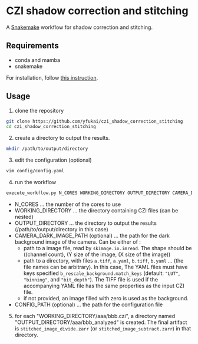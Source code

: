 # CZI shadow correction and stitching

A [Snakemake](https://snakemake.readthedocs.io) workflow for shadow correction and stitching.

## Requirements
- conda and mamba
- snakemake

For installation, follow [this instruction](https://snakemake.readthedocs.io/en/stable/getting_started/installation.html).

## Usage
1. clone the repository 
```bash
git clone https://github.com/yfukai/czi_shadow_correction_stitching
cd czi_shadow_correction_stitching
```
2. create a directory to output the results.
```bash
mkdir /path/to/output/directory
```
3. edit the configuration (optional)
```bash
vim config/config.yaml
```
4. run the workflow
```bash
execute_workflow.py N_CORES WORKING_DIRECTORY OUTPUT_DIRECTORY CAMERA_DARK_IMAGE_PATH --config CONFIG_PATH
```
- N_CORES ... the number of the cores to use
- WORKING_DIRECTORY ... the directory containing CZI files (can be nested)
- OUTPUT_DIRECTORY ... the directory to output the results (/path/to/output/directory in this case)
- CAMERA_DARK_IMAGE_PATH (optional) ... the path for the dark background image of the camera. Can be either of :
  - path to a image file, read by `skimage.io.imread`. The shape should be ((channel count), (Y size of the image, (X size of the image))
  - path to a directory, with files `a.tiff`, `a.yaml`, `b.tiff`, `b.yaml` ... (the file names can be arbitrary).
    In this case, The YAML files must have keys specified `b_rescale_background.match_keys` (default: `"LUT"`, `"binning"`, and `"bit_depth"`). 
    The TIFF file is used if the accompanying YAML file has the same properties as the input CZI file.
  - if not provided, an image filled with zero is used as the background.
- CONFIG_PATH (optional) ... the path for the configuration file

5. for each "WORKING_DIRECTORY/aaa/bbb.czi", a directory named "OUTPUT_DIRECTORY/aaa/bbb_analyzed" is created.
   The final artifact is `stitched_image_divide.zarr` (or `stitched_image_subtract.zarr`) in that directory.
